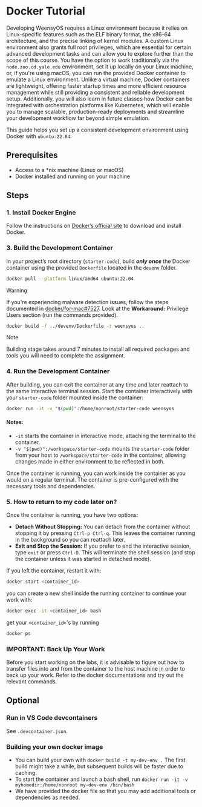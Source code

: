# Docker Tutorial

Developing WeensyOS requires a Linux environment because it relies on Linux-specific features such as the ELF binary format, the x86-64 architecture, and the precise linking of kernel modules. A custom Linux environment also grants full root privileges, which are essential for certain advanced development tasks and can allow you to explore further than the scope of this course. You have the option to work traditionally via the `node.zoo.cd.yale.edu` environment, set it up locally on your Linux machine, or, if you're using macOS, you can run the provided Docker container to emulate a Linux environment. Unlike a virtual machine, Docker containers are lightweight, offering faster startup times and more efficient resource management while still providing a consistent and reliable development setup. Additionally, you will also learn in future classes how Docker can be integrated with orchestration platforms like Kubernetes, which will enable you to manage scalable, production-ready deployments and streamline your development workflow far beyond simple emulation. 

This guide helps you set up a consistent development environment using Docker with `ubuntu:22.04`.

## Prerequisites
* Access to a *nix machine (Linux or macOS)
* Docker installed and running on your machine

## Steps

### 1. Install Docker Engine
Follow the instructions on [Docker’s official site](https://docs.docker.com/get-docker/) to download and install Docker.

### 3. Build the Development Container
In your project’s root directory (`starter-code`), build ***only once*** the Docker container using the provided `Dockerfile` located in the `devenv` folder.

```bash
docker pull --platform linux/amd64 ubuntu:22.04
```

> [!WARNING]
> If you're experiencing malware detection issues, follow the steps documented in [docker/for-mac#7527](docker/for-mac#7527). Look at the **Workaround:** Privilege Users section (run the commands provided).

```bash
docker build -f ../devenv/Dockerfile -t weensyos ..
```

> [!NOTE]
> Building stage takes around 7 minutes to install all required packages and tools you will need to complete the assignment.


### 4. Run the Development Container
After building, you can exit the container at any time and later reattach to the same interactive terminal session. Start the container interactively with your `starter-code` folder mounted inside the container:

```bash
docker run -it -v "$(pwd)":/home/nonroot/starter-code weensyos
```

#### Notes:
* `-it` starts the container in interactive mode, attaching the terminal to the container.
* `-v "$(pwd)":/workspace/starter-code` mounts the `starter-code` folder from your host to `/workspace/starter-code` in the container, allowing changes made in either environment to be reflected in both.

Once the container is running, you can work inside the container as you would on a regular terminal. The container is pre-configured with the necessary tools and dependencies.

### 5. How to return to my code later on?
Once the container is running, you have two options:

- **Detach Without Stopping:** You can detach from the container without stopping it by pressing `Ctrl-p Ctrl-q`. This leaves the container running in the background so you can reattach later.
- **Exit and Stop the Session:** If you prefer to end the interactive session, type `exit` or press `Ctrl-D`. This will terminate the shell session (and stop the container unless it was started in detached mode).

If you left the container, restart it with:

```bash
docker start <container_id>
```

you can create a new shell inside the running container to continue your work with:

```bash
docker exec -it <container_id> bash
```

get your `<container_id>`'s by running

```bash
docker ps
```

### IMPORTANT: Back Up Your Work
Before you start working on the labs, it is advisable to figure out how to transfer files into and from the container to the host machine in order to back up your work. Refer to the docker documentations and try out the relevant commands.

## Optional
### Run in VS Code devcontainers
See `.devcontainer.json`.

### Building your own docker image
* You can build your own with `docker build -t my-dev-env .` The first build might take a while, but subsequent builds will be faster due to caching.
* To start the container and launch a bash shell, run `docker run -it -v myhomedir:/home/nonroot my-dev-env /bin/bash`
* We have provided the docker file so that you may add additional tools or dependencies as needed.
